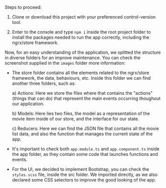 Steps to proceed:


1) Clone or download this project with your preferenced control-version tool.

2) Enter to the console and type <code>npm i</code> inside the root project folder to install the packages needed to run the app correctly, including the ngrx/store framework.

Now, for an easy understanding of the application, we splitted the structure in diverse folders for an improve maintenance. You can check the screenshot supplied in the <code>images</code> folder more information:

 - The store folder contains all the elements related to the ngrx/store framework, the data, behaviours, etc. Inside this folder we can find another three folders, such as:

	a) Actions: Here we store the files where that contains the "actions" (things that can do) that represent the main events occurring thoughout our application.

	b) Models: Here lies two files, the model as a representation of the movie item inside of our store, and the interface for our state.

	c) Reducers: Here we can find the JSON file that contains all the movie list data, and also the function that manages the current state of the app.

 - It's important to check both <code>app.module.ts</code> and <code>app.component.ts</code> inside the app folder, as they contain some code that launches functions and events.

 - For the UI, we decided to implement Bootstrap, you can check the <code>styles.scss</code> file, inside the src folder. We imported directly, as we also declared some CSS selectors
to improve the good looking of the app.
